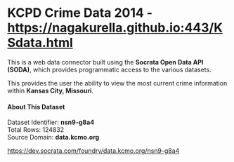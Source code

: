 # KCPD Crime Data 2014 - https://nagakurella.github.io:443/KSdata.html
This is a web data connector built using the <b>Socrata Open Data API (SODA)</b>, which provides programmatic access to the various datasets.

This provides the user the ability to view the most current crime information within <b>Kansas City, Missouri</b>.

<h4>About This Dataset</h4>
Dataset Identifier: <b>nsn9-g8a4</b> <br/>
Total Rows: 124832 <br/>
Source Domain: <b>data.kcmo.org</b> <br/>

https://dev.socrata.com/foundry/data.kcmo.org/nsn9-g8a4
